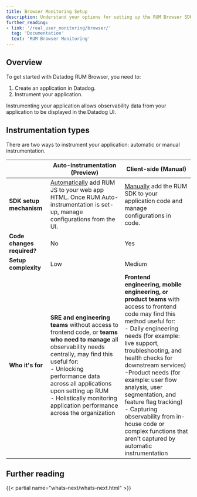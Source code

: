 ```yaml
---
title: Browser Monitoring Setup
description: Understand your options for setting up the RUM Browser SDK.
further_reading:
- link: '/real_user_monitoring/browser/'
  tag: 'Documentation'
  text: 'RUM Browser Monitoring'
---
```


## Overview

To get started with Datadog RUM Browser, you need to:

1. Create an application in Datadog.
2. Instrument your application.

Instrumenting your application allows observability data from your application to be displayed in the Datadog UI.

## Instrumentation types

There are two ways to instrument your application: automatic or manual instrumentation.

| | Auto-instrumentation (Preview) | Client-side (Manual) |
|----------------------|--------------------------------|----------------------|
| **SDK setup mechanism** | [Automatically](#auto-instrumentation) add RUM JS to your web app HTML. Once RUM Auto-instrumentation is set-up, manage configurations from the UI. | [Manually](#client-side-manual-instrumentation) add the RUM SDK to your application code and manage configurations in code. |
| **Code changes required?** | No | Yes |
| **Setup complexity** | Low | Medium |
| **Who it's for** | **SRE and engineering teams** without access to frontend code, or **teams who need to manage** all observability needs centrally, may find this useful for: <br>  - Unlocking performance data across all applications upon setting up RUM <br>  - Holistically monitoring application performance across the organization | **Frontend engineering, mobile engineering, or product teams** with access to frontend code may find this method useful for: <br>  - Daily engineering needs (for example: live support, troubleshooting, and health checks for downstream services) <br>  -Product needs (for example: user flow analysis, user segmentation, and feature flag tracking) <br>  - Capturing observability from in-house code or complex functions that aren't captured by automatic instrumentation |

## Further reading

{{< partial name="whats-next/whats-next.html" >}}

[1]: /real_user_monitoring/browser/setup/server
[2]: /real_user_monitoring/browser/setup/client